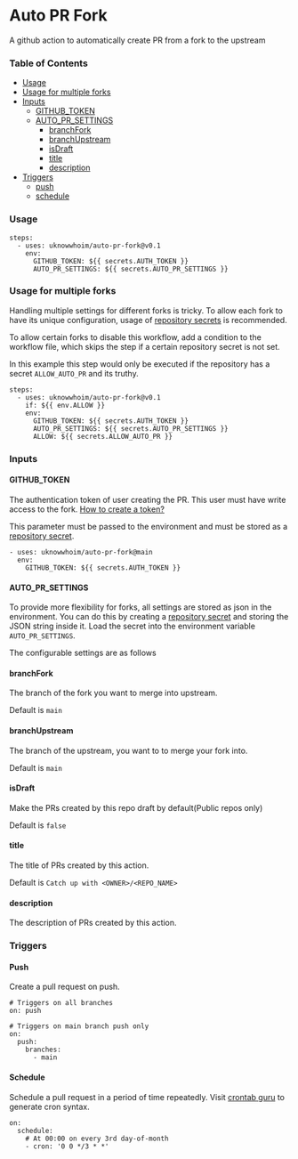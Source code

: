 # Auto PR Fork

A github action to automatically create PR from a fork to the upstream

### Table of Contents

- [Usage](#usage)
- [Usage for multiple forks](#usage-for-multiple-forks)
- [Inputs](#inputs)
    - [GITHUB_TOKEN](#github_token)
    - [AUTO_PR_SETTINGS](#AUTO_PR_SETTINGS)
      - [branchFork](#branch-fork)
      - [branchUpstream](#branch-upstream)
      - [isDraft](#make-pr-draft)
      - [title](#title)
      - [description](#description)
- [Triggers](#triggers)
    - [push](#push)
    - [schedule](#schedule)

### Usage

```
steps:
  - uses: uknowwhoim/auto-pr-fork@v0.1
    env:
      GITHUB_TOKEN: ${{ secrets.AUTH_TOKEN }}
      AUTO_PR_SETTINGS: ${{ secrets.AUTO_PR_SETTINGS }}
```

### Usage for multiple forks

Handling multiple settings for different forks is tricky. To allow each fork to have its unique configuration, usage of [repository secrets](https://docs.github.com/en/actions/security-guides/encrypted-secrets) is recommended.

To allow certain forks to disable this workflow, add a condition to the workflow file, which skips the step if a certain repository secret is not set.


In this example this step would only be executed if the repository has a secret `ALLOW_AUTO_PR` and its truthy.
```
steps:
  - uses: uknowwhoim/auto-pr-fork@v0.1
    if: ${{ env.ALLOW }}
    env:
      GITHUB_TOKEN: ${{ secrets.AUTH_TOKEN }}
      AUTO_PR_SETTINGS: ${{ secrets.AUTO_PR_SETTINGS }}
      ALLOW: ${{ secrets.ALLOW_AUTO_PR }}
```

### Inputs

#### GITHUB_TOKEN

The authentication token of user creating the PR. This user must have write access to the fork. [How to create a token?](https://docs.github.com/en/authentication/keeping-your-account-and-data-secure/creating-a-personal-access-token)

This parameter must be passed to the environment and must be stored as a [repository secret](https://docs.github.com/en/actions/security-guides/encrypted-secrets).

```
- uses: uknowwhoim/auto-pr-fork@main
  env:
    GITHUB_TOKEN: ${{ secrets.AUTH_TOKEN }}
```

#### AUTO_PR_SETTINGS

To provide more flexibility for forks, all settings are stored as json in the environment. You can do this by creating a [repository secret](https://docs.github.com/en/actions/security-guides/encrypted-secrets) and storing the JSON string inside it. Load the secret into the environment variable `AUTO_PR_SETTINGS`.

The configurable settings are as follows

#### branchFork

The branch of the fork you want to merge into upstream.

Default is `main`

#### branchUpstream

The branch of the upstream, you want to to merge your fork into.

Default is `main`

#### isDraft

Make the PRs created by this repo draft by default(Public repos only)

Default is `false`

#### title

The title of PRs created by this action.

Default is `Catch up with <OWNER>/<REPO_NAME>`

#### description

The description of PRs created by this action.

### Triggers

#### Push

Create a pull request on push.

```
# Triggers on all branches
on: push

# Triggers on main branch push only
on: 
  push:
    branches:
      - main
```


#### Schedule

Schedule a pull request in a period of time repeatedly. Visit [crontab guru](https://crontab.guru/) to generate cron syntax.

```
on:
  schedule:
    # At 00:00 on every 3rd day-of-month
    - cron: '0 0 */3 * *'
```
